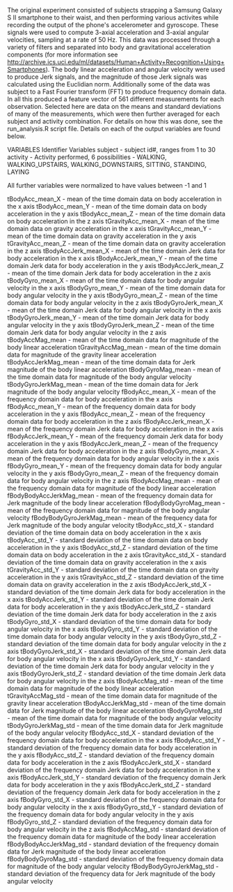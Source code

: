 The original experiment consisted of subjects strapping a Samsung Galaxy S II smartphone to their waist, and then performing various activites while recording the output of the phone's accelerometer and gyroscope.  These signals were used to compute 3-axial acceleration and 3-axial angular velocities, sampling at a rate of 50 Hz.  This data was processed through a variety of filters and separated into body and gravitational acceleration components (for more information see http://archive.ics.uci.edu/ml/datasets/Human+Activity+Recognition+Using+Smartphones).   The body linear acceleration and angular velocity were used to produce Jerk signals, and the magnitude of those Jerk signals was calculated using the Euclidian norm.  Additionally some of the data was subject to a Fast Fourier transform (FFT) to produce frequency domain data.  In all this produced a feature vector of 561 different measurements for each observation.  Selected here are data on the means and standard deviations of many of the measurements, which were then further averaged for each subject and activity combination.  For details on how this was done, see the run_analysis.R script file.  Details on each of the output variables are found below.

VARIABLES
Identifier Variables
subject - subject id#, ranges from 1 to 30
activity - Activity performed, 6 possibilities - WALKING, WALKING_UPSTAIRS, WALKING_DOWNSTAIRS, SITTING, STANDING, LAYING 

All further variables were normalized to have values between -1 and 1

tBodyAcc_mean_X - mean of the time domain data on body acceleration in the x axis 
tBodyAcc_mean_Y - mean of the time domain data on body acceleration in the y axis
tBodyAcc_mean_Z - mean of the time domain data on body acceleration in the z axis
tGravityAcc_mean_X - mean of the time domain data on gravity acceleration in the x axis
tGravityAcc_mean_Y - mean of the time domain data on gravity acceleration in the y axis
tGravityAcc_mean_Z - mean of the time domain data on gravity acceleration in the z axis
tBodyAccJerk_mean_X - mean of the time domain Jerk data for body acceleration in the x axis
tBodyAccJerk_mean_Y - mean of the time domain Jerk data for body acceleration in the y axis 
tBodyAccJerk_mean_Z - mean of the time domain Jerk data for body acceleration in the z axis
tBodyGyro_mean_X - mean of the time domain data for body angular velocity in the x axis
tBodyGyro_mean_Y - mean of the time domain data for body angular velocity in the y axis
tBodyGyro_mean_Z - mean of the time domain data for body angular velocity in the z axis
tBodyGyroJerk_mean_X - mean of the time domain Jerk data for body angular velocity in the x axis
tBodyGyroJerk_mean_Y - mean of the time domain Jerk data for body angular velocity in the y axis
tBodyGyroJerk_mean_Z - mean of the time domain Jerk data for body angular velocity in the z axis
tBodyAccMag_mean - mean of the time domain data for magnitude of the body linear acceleration
tGravityAccMag_mean - mean of the time domain data for magnitude of the gravity linear acceleration
tBodyAccJerkMag_mean - mean of the time domain data for Jerk magnitude of the body linear acceleration
tBodyGyroMag_mean - mean of the time domain data for magnitude of the body angular velocity
tBodyGyroJerkMag_mean - mean of the time domain data for Jerk magnitude of the body angular velocity
fBodyAcc_mean_X - mean of the frequency domain data for body acceleration in the x axis
fBodyAcc_mean_Y - mean of the frequency domain data for body acceleration in the y axis
fBodyAcc_mean_Z - mean of the frequency domain data for body acceleration in the z axis
fBodyAccJerk_mean_X - mean of the frequency domain Jerk data for body acceleration in the x axis
fBodyAccJerk_mean_Y - mean of the frequency domain Jerk data for body acceleration in the y axis
fBodyAccJerk_mean_Z - mean of the frequency domain Jerk data for body acceleration in the z axis
fBodyGyro_mean_X - mean of the frequency domain data for body angular velocity in the x axis
fBodyGyro_mean_Y - mean of the frequency domain data for body angular velocity in the y axis
fBodyGyro_mean_Z - mean of the frequency domain data for body angular velocity in the z axis
fBodyAccMag_mean - mean of the frequency domain data for magnitude of the body linear acceleration
fBodyBodyAccJerkMag_mean - mean of the frequency domain data for Jerk magnitude of the body linear acceleration
fBodyBodyGyroMag_mean - mean of the frequency domain data for magnitude of the body angular velocity
fBodyBodyGyroJerkMag_mean - mean of the frequency data for Jerk magnitude of the body angular velocity
tBodyAcc_std_X - standard deviation of the time domain data on body acceleration in the x axis 
tBodyAcc_std_Y - standard deviation of the time domain data on body acceleration in the y axis 
tBodyAcc_std_Z - standard deviation of the time domain data on body acceleration in the z axis 
tGravityAcc_std_X - standard deviation of the time domain data on gravity acceleration in the x axis
tGravityAcc_std_Y - standard deviation of the time domain data on gravity acceleration in the y axis
tGravityAcc_std_Z - standard deviation of the time domain data on gravity acceleration in the z axis
tBodyAccJerk_std_X - standard deviation of the time domain Jerk data for body acceleration in the x axis
tBodyAccJerk_std_Y - standard deviation of the time domain Jerk data for body acceleration in the y axis
tBodyAccJerk_std_Z - standard deviation of the time domain Jerk data for body acceleration in the z axis
tBodyGyro_std_X - standard deviation of the time domain data for body angular velocity in the x axis
tBodyGyro_std_Y - standard deviation of the time domain data for body angular velocity in the y axis
tBodyGyro_std_Z - standard deviation of the time domain data for body angular velocity in the z axis
tBodyGyroJerk_std_X - standard deviation of the time domain Jerk data for body angular velocity in the x axis
tBodyGyroJerk_std_Y - standard deviation of the time domain Jerk data for body angular velocity in the y axis
tBodyGyroJerk_std_Z - standard deviation of the time domain Jerk data for body angular velocity in the z axis
tBodyAccMag_std - mean of the time domain data for magnitude of the body linear acceleration
tGravityAccMag_std - mean of the time domain data for magnitude of the gravity linear acceleration
tBodyAccJerkMag_std - mean of the time domain data for Jerk magnitude of the body linear acceleration
tBodyGyroMag_std - mean of the time domain data for magnitude of the body angular velocity
tBodyGyroJerkMag_std - mean of the time domain data for Jerk magnitude of the body angular velocity
fBodyAcc_std_X - standard deviation of the frequency domain data for body acceleration in the x axis
fBodyAcc_std_Y - standard deviation of the frequency domain data for body acceleration in the y axis
fBodyAcc_std_Z - standard deviation of the frequency domain data for body acceleration in the z axis
fBodyAccJerk_std_X - standard deviation of the frequency domain Jerk data for body acceleration in the x axis
fBodyAccJerk_std_Y - standard deviation of the frequency domain Jerk data for body acceleration in the y axis
fBodyAccJerk_std_Z - standard deviation of the frequency domain Jerk data for body acceleration in the z axis
fBodyGyro_std_X - standard deviation of the frequency domain data for body angular velocity in the x axis
fBodyGyro_std_Y - standard deviation of the frequency domain data for body angular velocity in the y axis
fBodyGyro_std_Z - standard deviation of the frequency domain data for body angular velocity in the z axis
fBodyAccMag_std - standard deviation of the frequency domain data for magnitude of the body linear acceleration
fBodyBodyAccJerkMag_std - standard deviation of the frequency domain data for Jerk magnitude of the body linear acceleration
fBodyBodyGyroMag_std - standard deviation of the frequency domain data for magnitude of the body angular velocity
fBodyBodyGyroJerkMag_std - standard deviation of the frequency data for Jerk magnitude of the body angular velocity
